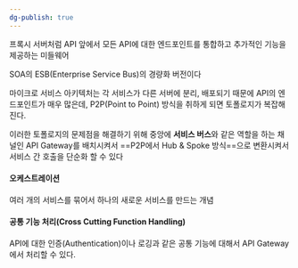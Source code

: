 ```yaml
---
dg-publish: true
---
```

프록시 서버처럼 API 앞에서 모든 API에 대한 엔드포인트를 통합하고 추가적인 기능을 제공하는 미들웨어

SOA의 ESB(Enterprise Service Bus)의 경량화 버전이다

마이크로 서비스 아키텍처는 각 서비스가 다른 서버에 분리, 배포되기 때문에 API의 엔드포인트가 매우 많은데, P2P(Point to Point) 방식을 취하게 되면 토폴로지가 복잡해진다.

이러한 토폴로지의 문제점을 해결하기 위해 중앙에 **서비스 버스**와 같은 역할을 하는 채널인 API Gateway를 배치시켜서 ==P2P에서 Hub & Spoke 방식==으로 변환시켜서 서비스 간 호출을 단순화 할 수 있다

#### 오케스트레이션
여러 개의 서비스를 묶어서 하나의 새로운 서비스를 만드는 개념

#### 공통 기능 처리(Cross Cutting Function Handling)
API에 대한 인증(Authentication)이나 로깅과 같은 공통 기능에 대해서 API Gateway에서 처리할 수 있다.